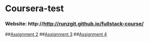 # Coursera-test
### Website: http://http://runzgit.github.io/fullstack-course/
##[Assignment 2](http://runzgit.github.io/fullstack-course/javascript-html-css/Assignment2/)
##[Assignment 3](http://runzgit.github.io/fullstack-course/javascript-html-css/Assignment3/)
##[Assignment 4](http://runzgit.github.io/fullstack-course/javascript-html-css/Assignment4/)


